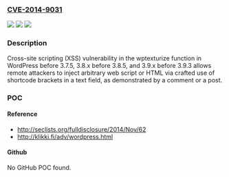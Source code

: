 ### [CVE-2014-9031](https://cve.mitre.org/cgi-bin/cvename.cgi?name=CVE-2014-9031)
![](https://img.shields.io/static/v1?label=Product&message=n%2Fa&color=blue)
![](https://img.shields.io/static/v1?label=Version&message=n%2Fa&color=blue)
![](https://img.shields.io/static/v1?label=Vulnerability&message=n%2Fa&color=brighgreen)

### Description

Cross-site scripting (XSS) vulnerability in the wptexturize function in WordPress before 3.7.5, 3.8.x before 3.8.5, and 3.9.x before 3.9.3 allows remote attackers to inject arbitrary web script or HTML via crafted use of shortcode brackets in a text field, as demonstrated by a comment or a post.

### POC

#### Reference
- http://seclists.org/fulldisclosure/2014/Nov/62
- http://klikki.fi/adv/wordpress.html

#### Github
No GitHub POC found.

